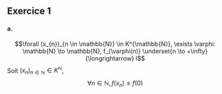 ## Exercice 1
#### a.
$$\forall (x_{n})_{n \in \mathbb{N}} \in K^{\mathbb{N}}, \exists \varphi: \mathbb{N} \to \mathbb{N}, f_{\varphi(n)} \underset{n \to +\infty}{\longrightarrow} l$$
Soit $(x_{n})_{n \in \mathbb{N}} \in K^{\mathbb{N}}$, 
$$\forall n \in \mathbb{N}, f(x_{n}) \leq f(0)$$
